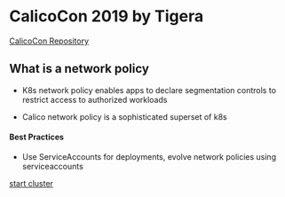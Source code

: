 # CalicoCon 2019 by Tigera

[CalicoCon Repository](https://github.com/projectcalico/calicocon)


## What is a network policy

* K8s network policy enables apps to declare segmentation controls to restrict access to authorized workloads

* Calico network policy is a sophisticated superset of k8s

#### Best Practices

* Use ServiceAccounts for deployments, evolve network policies using serviceaccounts

[start cluster](./start-cluster.md)

